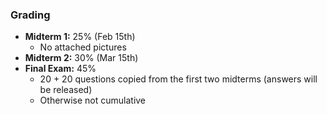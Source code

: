 ### Grading
 - **Midterm 1:** 25% (Feb 15th)
	 - No attached pictures
 - **Midterm 2:** 30% (Mar 15th)
 - **Final Exam:** 45%
	 - 20 + 20 questions copied from the first two midterms (answers will be released)
	 - Otherwise not cumulative

